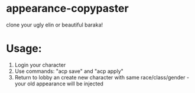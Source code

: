 # appearance-copypaster
clone your ugly elin or beautiful baraka!

# Usage:
1) Login your character
2) Use commands: "acp save" and "acp apply"
3) Return to lobby an create new character with same race/class/gender - your old appearance will be injected 
